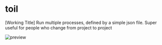 toil
====

[Working Title] Run multiple processes, defined by a simple json file. Super useful for people who change from project to project

![preview](http://dl.dropbox.com/u/3155323/Screenshots/utk0s4ptkwwv.png)
